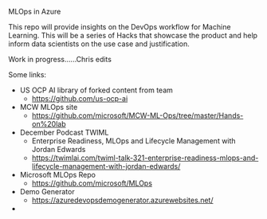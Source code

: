 MLOps  in Azure

This repo will provide insights on the DevOps workflow for Machine Learning.  This will be a series of Hacks that showcase the product and help inform data scientists on the use case and justification.

Work in progress......Chris edits

Some links:
* US OCP AI library of forked content from team
  * https://github.com/us-ocp-ai
* MCW MLOps site
  * https://github.com/microsoft/MCW-ML-Ops/tree/master/Hands-on%20lab
* December Podcast TWIML
  * Enterprise Readiness, MLOps and Lifecycle Management with Jordan Edwards 
  * https://twimlai.com/twiml-talk-321-enterprise-readiness-mlops-and-lifecycle-management-with-jordan-edwards/
* Microsoft MLOps Repo
  * https://github.com/microsoft/MLOps
* Demo Generator   
  * https://azuredevopsdemogenerator.azurewebsites.net/
* 
